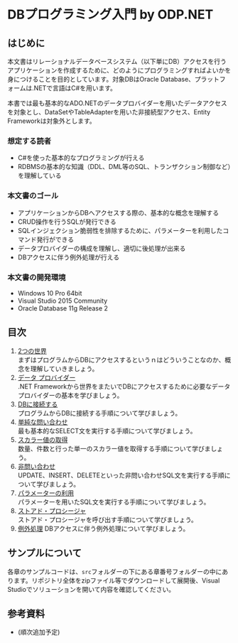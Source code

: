 DBプログラミング入門 by ODP.NET
=====

## はじめに

本文書はリレーショナルデータベースシステム（以下単にDB）アクセスを行うアプリケーションを作成するために、どのようにプログラミングすればよいかを身につけることを目的としています。対象DBはOracle Database、プラットフォームは.NETで言語はC#を用います。

本書では最も基本的なADO.NETのデータプロバイダーを用いたデータアクセスを対象とし、DataSetやTableAdapterを用いた非接続型アクセス、Entity Frameworkは対象外とします。

### 想定する読者

- C#を使った基本的なプログラミングが行える
- RDBMSの基本的な知識（DDL、DML等のSQL、トランザクション制御など）を理解している

### 本文書のゴール

- アプリケーションからDBへアクセスする際の、基本的な概念を理解する
- CRUD操作を行うSQLが発行できる
- SQLインジェクション脆弱性を排除するために、パラメーターを利用したコマンド発行ができる
- データプロバイダーの構成を理解し、適切に後処理が出来る
- DBアクセスに伴う例外処理が行える

### 本文書の開発環境

- Windows 10 Pro 64bit
- Visual Studio 2015 Community
- Oracle Database 11g Release 2

## 目次

1. [2つの世界](doc/01-two-worlds.md)  
  まずはプログラムからDBにアクセスするというｎはどういうことなのか、概念を理解していきましょう。
2. [データ プロバイダー](doc/02-data-provider.md)  
  .NET Frameworkから世界をまたいでDBにアクセスするために必要なデータ プロバイダーの基本を学びましょう。
3. [DBに接続する](doc/03-connect-to-db.md)  
  プログラムからDBに接続する手順について学びましょう。
4. [単純な問い合わせ](doc/04-execute-query.md)  
  最も基本的なSELECT文を実行する手順について学びましょう。
5. [スカラー値の取得](doc/05-get-scalar-value.md)  
  数量、件数と行った単一のスカラー値を取得する手順について学びましょう。
6. [非問い合わせ](doc/06-execute-non-query.md)  
  UPDATE、INSERT、DELETEといった非問い合わせSQL文を実行する手順について学びましょう。
7. [パラメーターの利用](doc/07-use-parameter.md)  
  パラメーターを用いたSQL文を実行する手順について学びましょう。
8. [ストアド・プロシージャ](doc/08-call-stored-procedure.md)  
  ストアド・プロシージャを呼び出す手順について学びましょう。
9. [例外処理](doc/09-handle-exception.md)
  DBアクセスに伴う例外処理について学びましょう。

## サンプルについて

各章のサンプルコードは、`src`フォルダーの下にある章番号フォルダーの中にあります。リポジトリ全体をzipファイル等でダウンロードして展開後、Visual Studioでソリューションを開いて内容を確認してください。

## 参考資料

- (順次追加予定)
